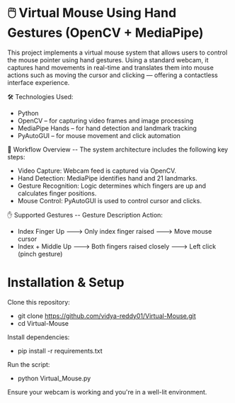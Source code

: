 # 🖱️ Virtual Mouse Using Hand Gestures (OpenCV + MediaPipe)
This project implements a virtual mouse system that allows users to control the mouse pointer using hand gestures. Using a standard webcam, it captures hand movements in real-time and translates them into mouse actions such as moving the cursor and clicking — offering a contactless interface experience.

🛠 Technologies Used:    
  * Python  
  * OpenCV – for capturing video frames and image processing    
  * MediaPipe Hands – for hand detection and landmark tracking  
  * PyAutoGUI – for mouse movement and click automation  

🔁 Workflow Overview -- The system architecture includes the following key steps:  
  * Video Capture: Webcam feed is captured via OpenCV.  
  * Hand Detection: MediaPipe identifies hand and 21 landmarks.  
  * Gesture Recognition: Logic determines which fingers are up and calculates finger positions.  
  * Mouse Control: PyAutoGUI is used to control cursor and clicks.  

✋ Supported Gestures -- Gesture	Description	Action:  
  * Index Finger Up	---> Only index finger raised	---> Move mouse cursor  
  * Index + Middle Up	---> Both fingers raised closely	---> Left click (pinch gesture)
    
    
    
   
  
# Installation & Setup
Clone this repository:  
  * git clone https://github.com/vidya-reddy01/Virtual-Mouse.git  
  * cd Virtual-Mouse  

Install dependencies:  
  * pip install -r requirements.txt  

Run the script:  
  * python Virtual_Mouse.py
    
Ensure your webcam is working and you're in a well-lit environment.
